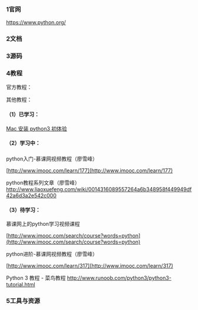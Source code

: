 ### 1官网
[https://www.python.org/
](https://www.python.org/)

### 2文档

### 3源码

### 

### 4教程

官方教程：

其他教程：

#### （1）已学习：
[Mac 安装 python3 初体验
](http://www.cnblogs.com/leov1/p/5426191.html)

#### 

#### （2）学习中：

### 

python入门-慕课网视频教程（廖雪峰）

[http://www.imooc.com/learn/177](http://www.imooc.com/learn/177)


python教程系列文章（廖雪峰）
http://www.liaoxuefeng.com/wiki/0014316089557264a6b348958f449949df42a6d3a2e542c000

#### （3）待学习：

慕课网上的python学习视频课程

[http://www.imooc.com/search/course?words=python](http://www.imooc.com/search/course?words=python)

python进阶-慕课网视频教程（廖雪峰）

[http://www.imooc.com/learn/317](http://www.imooc.com/learn/317)

Python 3 教程 - 菜鸟教程
http://www.runoob.com/python3/python3-tutorial.html

### 5工具与资源



